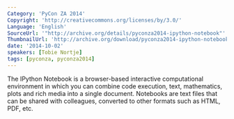 ```yaml
---
Category: 'PyCon ZA 2014'
Copyright: 'http://creativecommons.org/licenses/by/3.0/'
Language: 'English'
SourceUrl: '"http://archive.org/details/pyconza2014-ipython-notebook"'
ThumbnailUrl: 'http://archive.org/download/pyconza2014-ipython-notebook/pyconza2014-ipython-notebook.thumbs/2%20B%20IPython%20Notebook-_000210.jpg'
date: '2014-10-02'
speakers: [Tobie Nortje]
tags: [pyconza, pyconza2014]
---
```

The IPython Notebook is a browser-based interactive computational environment in which you can combine code execution, text, mathematics, plots and rich media into a single document. Notebooks are text files that can be shared with colleagues, converted to other formats such as HTML, PDF, etc.